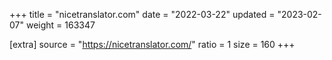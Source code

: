 +++
title = "nicetranslator.com"
date = "2022-03-22"
updated = "2023-02-07"
weight = 163347

[extra]
source = "https://nicetranslator.com/"
ratio = 1
size = 160
+++
